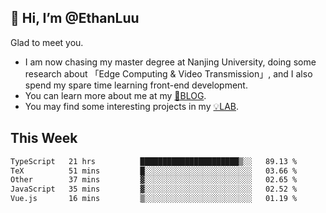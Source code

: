 ## 👋 Hi, I’m @EthanLuu

Glad to meet you.

- I am now chasing my master degree at Nanjing University, doing some research about 「Edge Computing & Video Transmission」, and I also spend my spare time learning front-end development.
- You can learn more about me at my [📝BLOG](https://blog.ethanloo.cn).
- You may find some interesting projects in my [💡LAB](https://lab.ethanloo.cn).

## This Week
<!--START_SECTION:waka-->

```txt
TypeScript   21 hrs          ██████████████████████▒░░   89.13 %
TeX          51 mins         █░░░░░░░░░░░░░░░░░░░░░░░░   03.66 %
Other        37 mins         ▓░░░░░░░░░░░░░░░░░░░░░░░░   02.65 %
JavaScript   35 mins         ▓░░░░░░░░░░░░░░░░░░░░░░░░   02.52 %
Vue.js       16 mins         ▒░░░░░░░░░░░░░░░░░░░░░░░░   01.19 %
```

<!--END_SECTION:waka-->
